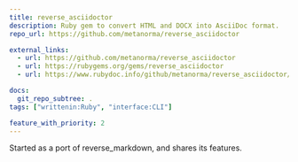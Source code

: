 ```yaml
---
title: reverse_asciidoctor
description: Ruby gem to convert HTML and DOCX into AsciiDoc format.
repo_url: https://github.com/metanorma/reverse_asciidoctor

external_links:
  - url: https://github.com/metanorma/reverse_asciidoctor
  - url: https://rubygems.org/gems/reverse_asciidoctor
  - url: https://www.rubydoc.info/github/metanorma/reverse_asciidoctor/

docs:
  git_repo_subtree: .
tags: ["writtenin:Ruby", "interface:CLI"]

feature_with_priority: 2
---
```


Started as a port of reverse_markdown, and shares its features.
